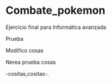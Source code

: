 # Combate_pokemon
Ejercicio final para Informática avanzada


Prueba


Modifico cosas

Nerea prueba cosas

-cositas,cositas-.

